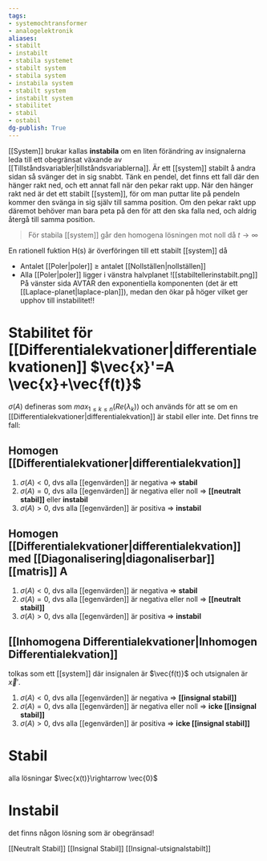 ```yaml
---
tags: 
- systemochtransformer
- analogelektronik
aliases: 
- stabilt
- instabilt
- stabila systemet
- stabilt system
- stabila system
- instabila system
- stabilt system
- instabilt system
- stabilitet
- stabil
- ostabil
dg-publish: True
---
```

[[System]] brukar kallas **instabila** om en liten förändring av insignalerna leda till ett obegränsat växande av [[Tillståndsvariabler|tillståndsvariablerna]]. Är ett [[system]] stabilt å andra sidan så svänger det in sig snabbt. Tänk en pendel, det finns ett fall där den hänger rakt ned, och ett annat fall när den pekar rakt upp. När den hänger rakt ned är det ett stabilt [[system]], för om man puttar lite på pendeln kommer den svänga in sig själv till samma position. Om den pekar rakt upp däremot behöver man bara peta på den för att den ska falla ned, och aldrig återgå till samma position.

> För stabila [[system]] går den homogena lösningen mot noll då $t \rightarrow\infty$ 

En rationell fuktion H(s) är överföringen till ett stabilt [[system]] då 
* Antalet [[Poler|poler]] ≥ antalet [[Nollställen|nollställen]]
* Alla [[Poler|poler]] ligger i vänstra halvplanet
![[stabiltellerinstabilt.png]]
På vänster sida AVTAR den exponentiella komponenten (det är ett [[Laplace-planet|laplace-plan]]), medan den ökar på höger vilket ger upphov till instabilitet!! 


# Stabilitet för [[Differentialekvationer|differentialekvationen]] $\vec{x}'=A \vec{x}+\vec{f(t)}$

$\sigma(A)$ defineras som $max_{1\leq k\leq n}(Re(\lambda_{k}))$ och används för att se om en [[Differentialekvationer|differentialekvation]] är stabil eller inte. Det finns tre fall:
## Homogen [[Differentialekvationer|differentialekvation]]
1. $\sigma(A)<0$, dvs alla [[egenvärden]] är negativa $\Rightarrow$ **stabil**
2. $\sigma(A)=0$, dvs alla [[egenvärden]] är negativa eller noll $\Rightarrow$ **[[neutralt stabil]]** eller **instabil**
3. $\sigma(A)>0$, dvs alla [[egenvärden]] är positiva $\Rightarrow$ **instabil**

## Homogen [[Differentialekvationer|differentialekvation]] med [[Diagonalisering|diagonaliserbar]] [[matris]] A
1. $\sigma(A)<0$, dvs alla [[egenvärden]] är negativa $\Rightarrow$ **stabil**
2. $\sigma(A)=0$, dvs alla [[egenvärden]] är negativa eller noll $\Rightarrow$ **[[neutralt stabil]]** 
3. $\sigma(A)>0$, dvs alla [[egenvärden]] är positiva $\Rightarrow$ **instabil**

## [[Inhomogena Differentialekvationer|Inhomogen Differentialekvation]]
tolkas som ett [[system]] där insignalen är $\vec{f(t)}$ och utsignalen är $\vec{x}'$.
1. $\sigma(A)<0$, dvs alla [[egenvärden]] är negativa $\Rightarrow$ **[[insignal stabil]]**
2. $\sigma(A)=0$, dvs alla [[egenvärden]] är negativa eller noll $\Rightarrow$ **icke [[insignal stabil]]** 
3. $\sigma(A)>0$, dvs alla [[egenvärden]] är positiva $\Rightarrow$ **icke [[insignal stabil]]**

# Stabil
alla lösningar $\vec{x(t)}\rightarrow \vec{0}$

# Instabil
det finns någon lösning som är obegränsad! 

[[Neutralt Stabil]]
[[Insignal Stabil]]
[[Insignal-utsignalstabilt]]